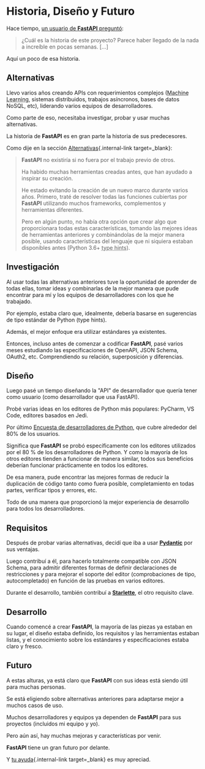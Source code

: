# Historia, Diseño y Futuro

Hace tiempo, <a href="https://github.com/tiangolo/fastapi/issues/3#issuecomment-454956920" class="external-link" target="_blank">un usuario de **FastAPI** preguntó</a>:

> ¿Cuál es la historia de este proyecto? Parece haber llegado de la nada a increíble en pocas semanas. [...]

Aquí un poco de esa historia.

## Alternativas

Llevo varios años creando APIs con requerimientos complejos (<abbr title="Aprendizaje de Máquinas">Machine Learning</abbr>, sistemas distribuidos, trabajos asíncronos, bases de datos NoSQL, etc), liderando varios equipos de desarrolladores.

Como parte de eso, necesitaba investigar, probar y usar muchas alternativas.

La historia de **FastAPI** es en gran parte la historia de sus predecesores.

Como dije en la sección [Alternativas](alternatives.md){.internal-link target=_blank}:

<blockquote markdown="1">

**FastAPI** no existiría si no fuera por el trabajo previo de otros.

Ha habido muchas herramientas creadas antes, que han ayudado a inspirar su creación.

He estado evitando la creación de un nuevo marco durante varios años. Primero, traté de resolver todas las funciones cubiertas por **FastAPI** utilizando muchos frameworks, complementos y herramientas diferentes.

Pero en algún punto, no había otra opción que crear algo que proporcionara todas estas características, tomando las mejores ideas de herramientas anteriores y combinándolas de la mejor manera posible, usando características del lenguaje que ni siquiera estaban disponibles antes (Python 3.6+ <abbr title="sugerencias de tipo">type hints</abbr>).

</blockquote>

## Investigación

Al usar todas las alternativas anteriores tuve la oportunidad de aprender de todas ellas, tomar ideas y combinarlas de la mejor manera que pude encontrar para mí y los equipos de desarrolladores con los que he trabajado.

Por ejemplo, estaba claro que, idealmente, debería basarse en sugerencias de tipo estándar de Python (type hints).

Además, el mejor enfoque era utilizar estándares ya existentes.

Entonces, incluso antes de comenzar a codificar **FastAPI**, pasé varios meses estudiando las especificaciones de OpenAPI, JSON Schema, OAuth2, etc. Comprendiendo su relación, superposición y diferencias.

## Diseño

Luego pasé un tiempo diseñando la "API" de desarrollador que quería tener como usuario (como desarrollador que usa FastAPI).

Probé varias ideas en los editores de Python más populares: PyCharm, VS Code, editores basados en Jedi.

Por último <a href="https://www.jetbrains.com/research/python-developers-survey-2018/#development-tools" class="external-link" target="_blank">Encuesta de desarrolladores de Python</a>, que cubre alrededor del 80% de los usuarios.

Significa que **FastAPI** se probó específicamente con los editores utilizados por el 80 % de los desarrolladores de Python. Y como la mayoría de los otros editores tienden a funcionar de manera similar, todos sus beneficios deberían funcionar prácticamente en todos los editores.

De esa manera, pude encontrar las mejores formas de reducir la duplicación de código tanto como fuera posible, completamiento en todas partes, verificar tipos y errores, etc.

Todo de una manera que proporcionó la mejor experiencia de desarrollo para todos los desarrolladores.

## Requisitos

Después de probar varias alternativas, decidí que iba a usar <a href="https://pydantic-docs.helpmanual.io/" class="external-link" target="_blank">**Pydantic**</a> por sus ventajas.

Luego contribuí a él, para hacerlo totalmente compatible con JSON Schema, para admitir diferentes formas de definir declaraciones de restricciones y para mejorar el soporte del editor (comprobaciones de tipo, autocompletado) en función de las pruebas en varios editores.

Durante el desarrollo, también contribuí a <a href="https://www.starlette.io/" class="external-link" target="_blank">**Starlette**</a>, el otro requisito clave.

## Desarrollo

Cuando comencé a crear **FastAPI**, la mayoría de las piezas ya estaban en su lugar, el diseño estaba definido, los requisitos y las herramientas estaban listas, y el conocimiento sobre los estándares y especificaciones estaba claro y fresco.

## Futuro

A estas alturas, ya está claro que **FastAPI** con sus ideas está siendo útil para muchas personas.

Se está eligiendo sobre alternativas anteriores para adaptarse mejor a muchos casos de uso.

Muchos desarrolladores y equipos ya dependen de **FastAPI** para sus proyectos (incluidos mi equipo y yo).

Pero aún así, hay muchas mejoras y características por venir.

**FastAPI** tiene un gran futuro por delante.

Y [tu ayuda](help-fastapi.md){.internal-link target=_blank} es muy apreciad.
